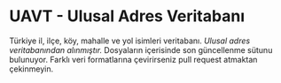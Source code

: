 # UAVT - Ulusal Adres Veritabanı

Türkiye il, ilçe, köy, mahalle ve yol isimleri veritabanı. *Ulusal adres veritabanından alınmıştır.* Dosyaların içerisinde son güncellenme sütunu bulunuyor. Farklı veri formatlarına çevirirseniz pull request atmaktan çekinmeyin.
